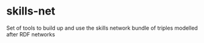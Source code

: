 # skills-net
Set of tools to build up and use the skills network bundle of triples modelled after RDF networks
